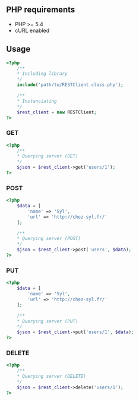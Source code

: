 ## PHP requirements

* PHP >= 5.4
* cURL enabled

## Usage

```php
<?php
    /**
    * Including library
    */
    include('path/to/RESTClient.class.php');

    /**
    * Instanciating
    */
    $rest_client = new RESTClient;
?>
```

### GET

```php
<?php
    /**
    * Querying server (GET)
    */
    $json = $rest_client->get('users/1');
?>
```

### POST

```php
<?php
    $data = [
        'name' => 'Syl',
        'url' => 'http://chez-syl.fr/'
    ];

    /**
    * Querying server (POST)
    */
    $json = $rest_client->post('users', $data);
?>
```

### PUT

```php
<?php
    $data = [
        'name' => 'Syl',
        'url' => 'http://chez-syl.fr/'
    ];

    /**
    * Querying server (PUT)
    */
    $json = $rest_client->put('users/1', $data);
?>
```

### DELETE

```php
<?php
    /**
    * Querying server (DELETE)
    */
    $json = $rest_client->delete('users/1');
?>
```


